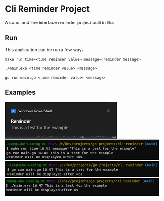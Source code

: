 # Cli Reminder Project
A command line interface reminder project built in Go.

## Run
This application can be run a few ways.
```shell
make run time=<time reminder value> message=<reminder message>
```
```shell
./main.exe <time reminder value> <message>
```
```shell
go run main.go <time reminder value> <message>
```

## Examples
![img.png](examples/example_1.png)
![img.png](examples/example_2.png)
![img.png](examples/example_3.png)
![img.png](examples/example_4.png)
